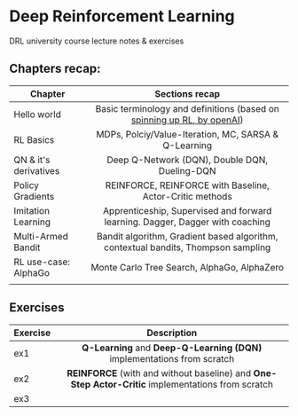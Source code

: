 # Deep Reinforcement Learning
 DRL university course lecture notes & exercises
 ## Chapters recap:
| Chapter              |   Sections recap                                                                   | 
| ---------------------|:----------------------------------------------------------------------------------:|
| Hello world          |  Basic terminology and definitions (based on [spinning up RL, by openAI](https://spinningup.openai.com/en/latest/spinningup/rl_intro.html))|
| RL Basics            |      MDPs, Polciy/Value-Iteration, MC, SARSA & Q-Learning                          |
| QN & it's derivatives|      Deep Q-Network (DQN), Double DQN, Dueling-DQN                                 |  
| Policy Gradients     | REINFORCE, REINFORCE with Baseline, Actor-Critic methods                           |  
| Imitation Learning   | Apprenticeship, Supervised and forward learning. Dagger, Dagger with coaching      |  
| Multi-Armed Bandit   | Bandit algorithm, Gradient based algorithm, contextual bandits, Thompson sampling  |   
| RL use-case: AlphaGo | Monte Carlo Tree Search, AlphaGo, AlphaZero                                        |   
|                      |                                                                                    |   


 
## Exercises
| Exercise              |   Description                                                                      |
| ----------------------|:----------------------------------------------------------------------------------:|
| ex1                   |  **Q-Learning** and **Deep-Q-Learning (DQN)** implementations from scratch         |
| ex2                   |   **REINFORCE** (with and without baseline) and **One-Step Actor-Critic** implementations from scratch                                                                                                      |
| ex3                   |                                                                                    |  
